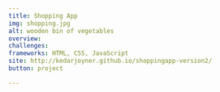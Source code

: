 ```yaml
---
title: Shopping App
img: shopping.jpg
alt: wooden bin of vegetables
overview: 
challenges:
frameworks: HTML, CSS, JavaScript
site: http://kedarjoyner.github.io/shoppingapp-version2/
button: project

---
```

